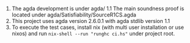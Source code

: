 1. The agda development is under agda/
1.1 The main soundness proof is located under agda/Satisfiability/SourceR1CS.agda
2. This project uses agda version 2.6.0.1 with agda stdlib version 1.1
3. To execute the test cases, install nix (with multi user installation or use nixos) and run `nix-shell --run "runghc ci.hs"` under project root.
